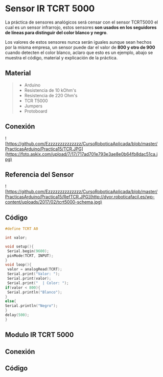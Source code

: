# Sensor IR TCRT 5000

La práctica de sensores analógicos será censar con el sensor TCRT5000 el cual es un sensor infrarrojo, estos sensores **son usados en los seguidores de líneas para distinguir del color blanco y negro**.

Los valores de estos sensores nunca serán iguales aunque sean hechos por la misma empresa, un sensor puede dar el valor de **800 y otro de 900** cuando detecten el color blanco, aclaro que esto es un ejemplo, abajo se muestra el código, material y explicación de la práctica.

## Material
> - Arduino
> - Resistencia de 10 kOhm's
> - Resistencia de 220 Ohm's
> - TCR T5000
> - Jumpers
> - Protoboard

## Conexión
![https://github.com/Ezzzzzzzzzzzzzz/CursoRoboticaAplicada/blob/master/PracticasArduino/Practica15/TCR.JPG](https://foto.askix.com/upload/7/17/717ad701e793e3ae8e0b64fb8dac51ca.jpg)

## Referencia del Sensor

![https://github.com/Ezzzzzzzzzzzzzz/CursoRoboticaAplicada/blob/master/PracticasArduino/Practica15/RefTCR.JPG](http://dyor.roboticafacil.es/wp-content/uploads/2017/02/tcrt5000-schema.jpg)

## Código
```c
#define TCRT A0

int valor;

void setup(){
 Serial.begin(9600);
 pinMode(TCRT, INPUT);
} 
void loop(){
 valor = analogRead(TCRT);
 Serial.print("Valor: ");
 Serial.print(valor);
 Serial.print("  | Color: ");
if(valor < 800){
 Serial.println("Blanco");
}
else{
Serial.println("Negro");
}
delay(500);
}
```

## Modulo IR TCRT 5000

## Conexión 


## Código

<!--stackedit_data:
eyJoaXN0b3J5IjpbMjY1MDI5NzY4LDMzNzQ2MTE2MSw3OTIxMD
IyODksMTU3MjE4NzY2MywxNTM0MTE5MzcyLDc3MjI3OTk3Mywt
OTE2MTIwMTMsMTMxMjg0MDM1MywtMTg5NjAwNTY2NCwtMTUzNj
YzMjY1OV19
-->